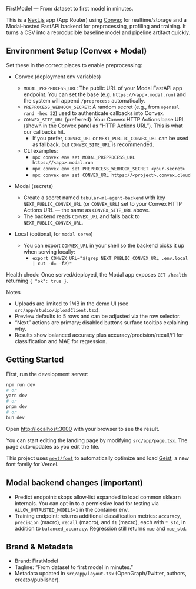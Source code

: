 FirstModel — From dataset to first model in minutes.

This is a [Next.js](https://nextjs.org) app (App Router) using [Convex](https://www.convex.dev/) for realtime/storage and a Modal‑hosted FastAPI backend for preprocessing, profiling and training. It turns a CSV into a reproducible baseline model and pipeline artifact quickly.

## Environment Setup (Convex + Modal)

Set these in the correct places to enable preprocessing:

- Convex (deployment env variables)
  - `MODAL_PREPROCESS_URL`: The public URL of your Modal FastAPI app endpoint. You can set the base (e.g. `https://<app>.modal.run`) and the system will append `/preprocess` automatically.
  - `PREPROCESS_WEBHOOK_SECRET`: A random secret (e.g., from `openssl rand -hex 32`) used to authenticate callbacks into Convex.
  - `CONVEX_SITE_URL` (preferred): Your Convex HTTP Actions base URL (shown in the Convex panel as “HTTP Actions URL”). This is what our callbacks hit.
    - If you prefer, `CONVEX_URL` or `NEXT_PUBLIC_CONVEX_URL` can be used as fallback, but `CONVEX_SITE_URL` is recommended.
  - CLI examples:
    - `npx convex env set MODAL_PREPROCESS_URL https://<app>.modal.run`
    - `npx convex env set PREPROCESS_WEBHOOK_SECRET <your-secret>`
    - `npx convex env set CONVEX_URL https://<project>.convex.cloud`

- Modal (secrets)
  - Create a secret named `tabular-ml-agent-backend` with key `NEXT_PUBLIC_CONVEX_URL` (or `CONVEX_URL`) set to your Convex HTTP Actions URL — the same as `CONVEX_SITE_URL` above.
  - The backend reads `CONVEX_URL` and falls back to `NEXT_PUBLIC_CONVEX_URL`.

- Local (optional, for `modal serve`)
  - You can export `CONVEX_URL` in your shell so the backend picks it up when serving locally:
    - `export CONVEX_URL="$(grep NEXT_PUBLIC_CONVEX_URL .env.local | cut -d= -f2)"`

Health check: Once served/deployed, the Modal app exposes `GET /health` returning `{ "ok": true }`.

Notes
- Uploads are limited to 1MB in the demo UI (see `src/app/studio/UploadClient.tsx`).
- Preview defaults to 5 rows and can be adjusted via the row selector.
- “Next” actions are primary; disabled buttons surface tooltips explaining why.
- Results show balanced accuracy plus accuracy/precision/recall/f1 for classification and MAE for regression.

## Getting Started

First, run the development server:

```bash
npm run dev
# or
yarn dev
# or
pnpm dev
# or
bun dev
```

Open [http://localhost:3000](http://localhost:3000) with your browser to see the result.

You can start editing the landing page by modifying `src/app/page.tsx`. The page auto‑updates as you edit the file.

This project uses [`next/font`](https://nextjs.org/docs/app/building-your-application/optimizing/fonts) to automatically optimize and load [Geist](https://vercel.com/font), a new font family for Vercel.

## Modal backend changes (important)

- Predict endpoint: skops allow‑list expanded to load common sklearn internals. You can opt‑in to a permissive load for testing via `ALLOW_UNTRUSTED_MODELS=1` in the container env.
- Training endpoint: returns additional classification metrics: `accuracy`, `precision` (macro), `recall` (macro), and `f1` (macro), each with `*_std`, in addition to `balanced_accuracy`. Regression still returns `mae` and `mae_std`.

## Brand & Metadata

- Brand: FirstModel
- Tagline: “From dataset to first model in minutes.”
- Metadata updated in `src/app/layout.tsx` (OpenGraph/Twitter, authors, creator/publisher).
